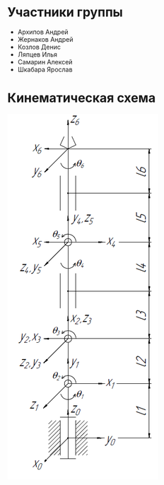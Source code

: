 # Участники группы
+ Архипов Андрей
+ Жернаков Андрей
+ Козлов Денис
+ Ляпцев Илья
+ Самарин Алексей
+ Шкабара Ярослав
# Кинематическая схема
![](https://github.com/dekoden/Manipulator/blob/main/%D0%9A%D0%B8%D0%BD%D0%B5%D0%BC%D0%B0%D1%82%D0%B8%D1%87%D0%B5%D1%81%D0%BA%D0%B0%D1%8F%20%D1%81%D1%85%D0%B5%D0%BC%D0%B0%20%2B%20%D0%9F%D0%97%D0%9A%20%2B%20%D0%A0%D0%B0%D0%B1%D0%BE%D1%87%D0%B0%D1%8F%20%D0%B7%D0%BE%D0%BD%D0%B0/%D0%9A%D0%B8%D0%BD%D0%B5%D0%BC%D0%B0%D1%82%D0%B8%D1%87%D0%B5%D1%81%D0%BA%D0%B0%D1%8F%20%D1%81%D1%85%D0%B5%D0%BC%D0%B0.png "Орк")
